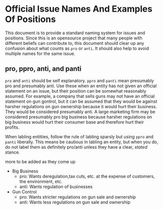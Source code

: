 # Official Issue Names And Examples Of Positions

This document is to provide a standard naming system for issues and positions. Since this is an opensource project that many people with different beliefs can contribute to, this document should clear up any confusion about what counts as `pro` or `anti`. It should also help to avoid multiple names for the same issue. 

## pro, ppro, anti, and panti

`pro` and `anti` should be self explanatory. `ppro` and `panti` mean presumably pro and presumably anti. Use these when an entity has not given an official statement on an issue, but their position can be somewhat reasonably assumed. For example, a company that sells guns may not have an official statement on gun gontrol, but it can be assumed that they would be against harsher regulations on gun ownership because it would hurt their business. They would be considered presumably anti. A large marketing firm may be considered presumably pro big business because harsher regulations on big business would hurt their consumer base and therefore hurt their profits. 

When labling entitiies, follow the rule of labling sparsly but using `ppro` and `panti` liberally. This means be cautious in labling an entity, but when you do, do not label them as definitely pro/anti unless they have a clear, _stated_ stance.

more to be added as they come up

- Big Business
    - pro: Wants deregulation,tax cuts, etc. at the expense of customers, the environment, etc.
    - anti: Wants regulation of businesses
- Gun Control
    - pro: Wants stricter regulations on gun sale and ownership
    - anti: Wants less regulations on gun sale and ownership
